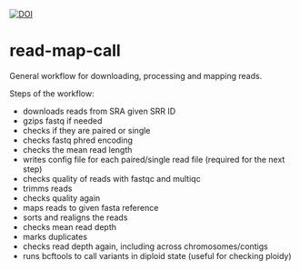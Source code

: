 [![DOI](https://zenodo.org/badge/DOI/10.5281/zenodo.13741341.svg)](https://doi.org/10.5281/zenodo.13741341)

# read-map-call
General workflow for downloading, processing and mapping reads.



Steps of the workflow:

- downloads reads from SRA given SRR ID
- gzips fastq if needed
- checks if they are paired or single
- checks fastq phred encoding
- checks the mean read length
- writes config file for each paired/single read file (required for the next step)
- checks quality of reads with fastqc and multiqc
- trimms reads
- checks quality again
- maps reads to given fasta reference
- sorts and realigns the reads
- checks mean read depth
- marks duplicates
- checks read depth again, including across chromosomes/contigs
- runs bcftools to call variants in diploid state (useful for checking ploidy)

